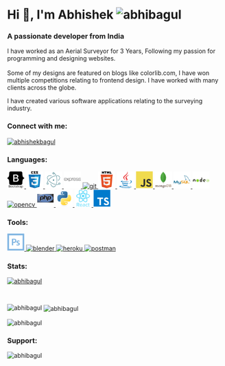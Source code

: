 <h1 align="left">Hi 👋, I'm Abhishek <img src="https://komarev.com/ghpvc/?username=abhibagul&label=Profile%20views&color=0e75b6&style=flat" alt="abhibagul" /> </h1>
<h3 align="left">A passionate developer from India</h3>
<p>I have worked as an Aerial Surveyor for 3 Years, Following my passion for programming and designing websites. <br/>
<br/>
Some of my designs are featured on blogs like colorlib.com, I have won multiple competitions relating to frontend design. I have worked with many clients across the globe.

I have created various software applications relating to the surveying industry.</p>
<h3 align="left">Connect with me:</h3>
<p align="left">
<a href="https://linkedin.com/in/abhishekbagul" target="blank"><img align="center" src="https://raw.githubusercontent.com/rahuldkjain/github-profile-readme-generator/master/src/images/icons/Social/linked-in-alt.svg" alt="abhishekbagul" height="30" width="40" /></a>
</p>

<h3 align="left">Languages:</h3>
<p align="left"> 
<a href="https://getbootstrap.com" target="_blank" rel="noreferrer">
<img src="https://raw.githubusercontent.com/devicons/devicon/master/icons/bootstrap/bootstrap-plain-wordmark.svg"
alt="bootstrap" width="40" height="40" /> </a>
<a href="https://www.w3schools.com/css/" target="_blank"
rel="noreferrer">
<img src="https://raw.githubusercontent.com/devicons/devicon/master/icons/css3/css3-original-wordmark.svg"
alt="css3" width="40" height="40" /> </a>
<a href="https://www.electronjs.org" target="_blank"
rel="noreferrer">
<img src="https://raw.githubusercontent.com/devicons/devicon/master/icons/electron/electron-original.svg"
alt="electron" width="40" height="40" /> </a>
<a href="https://expressjs.com" target="_blank"
rel="noreferrer">
<img src="https://raw.githubusercontent.com/devicons/devicon/master/icons/express/express-original-wordmark.svg"
alt="express" width="40" height="40" /> </a>
<a href="https://git-scm.com/" target="_blank"
rel="noreferrer">
<img src="https://www.vectorlogo.zone/logos/git-scm/git-scm-icon.svg" alt="git" width="40" height="40" /> </a>
<a href="https://www.w3.org/html/" target="_blank" rel="noreferrer">
<img src="https://raw.githubusercontent.com/devicons/devicon/master/icons/html5/html5-original-wordmark.svg"
alt="html5" width="40" height="40" /> </a>
<a href="https://www.java.com" target="_blank" rel="noreferrer">
<img src="https://raw.githubusercontent.com/devicons/devicon/master/icons/java/java-original.svg" alt="java"
width="40" height="40" /> </a>
<a href="https://developer.mozilla.org/en-US/docs/Web/JavaScript"
target="_blank" rel="noreferrer">
<img src="https://raw.githubusercontent.com/devicons/devicon/master/icons/javascript/javascript-original.svg"
alt="javascript" width="40" height="40" /> </a>
<a href="https://www.mongodb.com/" target="_blank"
rel="noreferrer">
<img src="https://raw.githubusercontent.com/devicons/devicon/master/icons/mongodb/mongodb-original-wordmark.svg"
alt="mongodb" width="40" height="40" /> </a>
<a href="https://www.mysql.com/" target="_blank"
rel="noreferrer">
<img src="https://raw.githubusercontent.com/devicons/devicon/master/icons/mysql/mysql-original-wordmark.svg"
alt="mysql" width="40" height="40" /> </a>
<a href="https://nodejs.org" target="_blank" rel="noreferrer">
<img src="https://raw.githubusercontent.com/devicons/devicon/master/icons/nodejs/nodejs-original-wordmark.svg"
alt="nodejs" width="40" height="40" /> </a>
<a href="https://opencv.org/" target="_blank" rel="noreferrer">
<img src="https://www.vectorlogo.zone/logos/opencv/opencv-icon.svg" alt="opencv" width="40" height="40" /> </a>
<a href="https://www.php.net" target="_blank"
rel="noreferrer">
<img src="https://raw.githubusercontent.com/devicons/devicon/master/icons/php/php-original.svg" alt="php"
width="40" height="40" /> </a>
<a href="https://www.python.org" target="_blank" rel="noreferrer">
<img src="https://raw.githubusercontent.com/devicons/devicon/master/icons/python/python-original.svg"
alt="python" width="40" height="40" /> </a>
<a href="https://reactjs.org/" target="_blank" rel="noreferrer">
<img src="https://raw.githubusercontent.com/devicons/devicon/master/icons/react/react-original-wordmark.svg"
alt="react" width="40" height="40" /> </a>
<a href="https://www.typescriptlang.org/" target="_blank"
rel="noreferrer">
<img src="https://raw.githubusercontent.com/devicons/devicon/master/icons/typescript/typescript-original.svg"
alt="typescript" width="40" height="40" /> </a>
</p>

<h3 align="left">Tools:</h3>
<a href="https://www.photoshop.com/en" target="_blank" rel="noreferrer">
        <img src="https://raw.githubusercontent.com/devicons/devicon/master/icons/photoshop/photoshop-line.svg"
            alt="photoshop" width="40" height="40" /> 
</a> <a href="https://www.blender.org/" target="_blank" rel="noreferrer">
       <img src="https://download.blender.org/branding/community/blender_community_badge_white.svg" alt="blender"
width="40" height="40" /> </a> <a href="https://heroku.com" target="_blank" rel="noreferrer">
<img src="https://www.vectorlogo.zone/logos/heroku/heroku-icon.svg" alt="heroku" width="40" height="40" /> </a><a href="https://postman.com" target="_blank" rel="noreferrer">
<img src="https://www.vectorlogo.zone/logos/getpostman/getpostman-icon.svg" alt="postman" width="40"
height="40" /> </a>

         
<h3 align="left">Stats:</h3>
<p align="left"> <a href="https://github.com/ryo-ma/github-profile-trophy"><img src="https://github-profile-trophy.vercel.app/?username=abhibagul" alt="abhibagul" /></a> </p>
<br/>
<p><img align="left" src="https://github-readme-stats.vercel.app/api/top-langs?username=abhibagul&show_icons=true&locale=en&layout=compact" alt="abhibagul" /></p>
<p>&nbsp;<img align="center" src="https://github-readme-stats.vercel.app/api?username=abhibagul&show_icons=true&locale=en" alt="abhibagul" /></p>
<p><img align="center" src="https://github-readme-streak-stats.herokuapp.com/?user=abhibagul&" alt="abhibagul" /></p>

<h3 align="left">Support:</h3>
<p><a href="https://www.buymeacoffee.com/abhibagul"> <img align="left" src="https://cdn.buymeacoffee.com/buttons/v2/default-yellow.png" height="50" width="210" alt="abhibagul" /></a></p>


